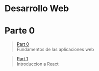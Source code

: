 # Desarrollo Web

# Parte 0

> [Part 0](https://github.com/martinwilchesdev/full_stack_open/tree/main/1.part_0) <br>
> Fundamentos de las aplicaciones web

> [Part 1](https://github.com/martinwilchesdev/full_stack_open/tree/main/2.part_1) <br>
> Introduccion a React